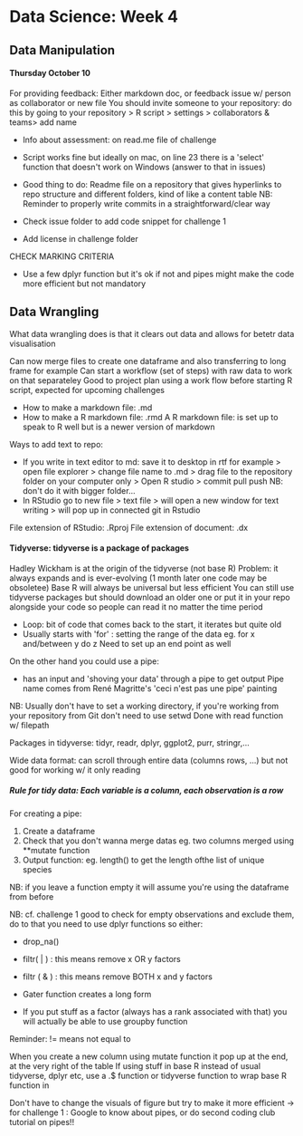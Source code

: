 # Data Science: Week 4
## Data Manipulation
#### Thursday October 10

For providing feedback:
Either markdown doc, or feedback issue w/ person as collaborator or new file
You should invite someone to your repository: do this by going to your repository > R script > settings > collaborators & teams> add name

- Info about assessment: on read.me file of challenge

- Script works fine but ideally on mac, on line 23 there is a 'select' function that doesn't work on Windows (answer to that in issues)

- Good thing to do: Readme file on a repository that gives hyperlinks to repo structure and different folders, kind of like a content table
NB: Reminder to properly write commits in a straightforward/clear way

- Check issue folder to add code snippet for challenge 1
- Add license in challenge folder

CHECK MARKING CRITERIA

- Use a few dplyr function but it's ok if not and pipes might make the code more efficient but not mandatory

## Data Wrangling
What data wrangling does is that it clears out data and allows for betetr data visualisation 

Can now merge files to create one dataframe and also transferring to long frame for example
Can start a workflow (set of steps) with raw data to work on that separateley 
Good to project plan using a work flow before starting R script, expected for upcoming challenges

- How to make a markdown file: .md 
- How to make a R markdown file: .rmd
A R markdown file: is set up to speak to R well but is a newer version of markdown

Ways to add text to repo: 
- If you write in text editor to md: save it to desktop in rtf for example > open file explorer > change file name to .md > drag file to the repository folder on your computer only > Open R studio > commit pull push
NB: don't do it with bigger folder... 
- In RStudio go to new file > text file > will open a new window for text writing > will pop up in connected git in Rstudio

File extension of RStudio: .Rproj
File extension of document: .dx

#### Tidyverse: tidyverse is a package of packages 

Hadley Wickham is at the origin of the tidyverse (not base R)
Problem: it always expands and is ever-evolving (1 month later one code may be obsoletee)
Base R will always be universal but less efficient
You can still use tidyverse packages but should download an older one or put it in your repo alongside your code so people can read it no matter the time period

- Loop: bit of code that comes back to the start, it iterates but quite old
- Usually starts with 'for' : setting the range of the data eg. for x and/between y do z
Need to set up an end point as well 

On the other hand you could use a pipe:
- has an input and 'shoving your data' through a pipe to get output
Pipe name comes from René Magritte's 'ceci n'est pas une pipe' painting

NB: Usually don't have to set a working directory, if you're working from your repository from Git don't need to use setwd
Done with read function w/ filepath

Packages in tidyverse: tidyr, readr, dplyr, ggplot2, purr, stringr,...

Wide data format: can scroll through entire data (columns rows, ...) but not good for working w/ it only reading

##### Rule for tidy data: Each variable is a column, each observation is a row

For creating a pipe: 
 1. Create a dataframe
 2. Check that you don't wanna merge datas eg. two columns merged using **mutate function
 3. Output function: eg. length() to get the length ofthe list of unique species

NB: if you leave a function empty it will assume you're using the dataframe from before

NB: cf. challenge 1 good to check for empty observations and exclude them, do to that you need to use dplyr functions so either:
- drop_na()
- filtr( | ) : this means remove x OR y factors
- filtr ( & ) : this means remove BOTH x and y factors

- Gater function creates a long form

- If you put stuff as a factor (always has a rank associated with that) you will actually be able to use groupby function 

Reminder: != means not equal to

When you create a new column using mutate function it pop up at the end, at the very right of the table
If using stuff in base R instead of usual tidyverse, dplyr etc, use a .$ function or tidyverse function to wrap base R function in 

Don't have to change the visuals of figure but try to make it more efficient
-> for challenge 1 : Google to know about pipes, or do second coding club tutorial on pipes!!

